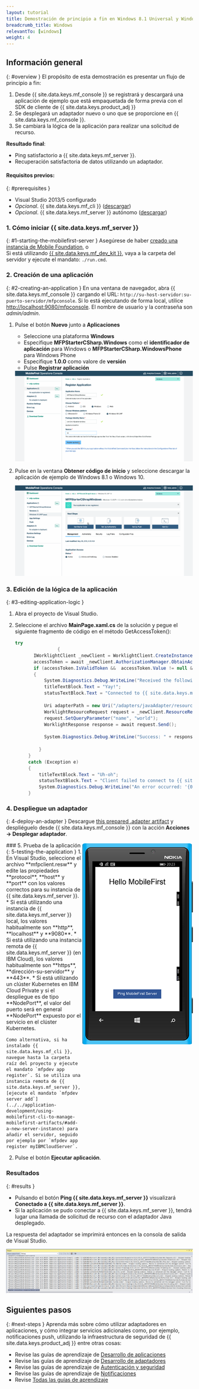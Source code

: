 ```yaml
---
layout: tutorial
title: Demostración de principio a fin en Windows 8.1 Universal y Windows 10 UWP
breadcrumb_title: Windows
relevantTo: [windows]
weight: 4
---
```

<!-- NLS_CHARSET=UTF-8 -->
## Información general
{: #overview }
El propósito de esta demostración es presentar un flujo de principio a fin:

1. Desde {{ site.data.keys.mf_console }} se registrará y descargará una aplicación de ejemplo que está empaquetada de forma previa con el SDK de cliente de {{ site.data.keys.product_adj }}
2. Se desplegará un adaptador nuevo o uno que se proporcione en {{ site.data.keys.mf_console }}.  
3. Se cambiará la lógica de la aplicación para realizar una solicitud de recurso.

**Resultado final**:

* Ping satisfactorio a {{ site.data.keys.mf_server }}.
* Recuperación satisfactoria de datos utilizando un adaptador.

#### Requisitos previos:
{: #prerequisites }
* Visual Studio 2013/5 configurado
* *Opcional*. {{ site.data.keys.mf_cli }} ([descargar]({{site.baseurl}}/downloads))
* *Opcional*. {{ site.data.keys.mf_server }} autónomo ([descargar]({{site.baseurl}}/downloads))

### 1. Cómo iniciar {{ site.data.keys.mf_server }}
{: #1-starting-the-mobilefirst-server }
Asegúrese de haber [creado una instancia de Mobile Foundation](../../ibmcloud/using-mobile-foundation), o  
Si está utilizando [{{ site.data.keys.mf_dev_kit }}](../../installation-configuration/development/mobilefirst), vaya a la carpeta del servidor y ejecute el mandato: `./run.cmd`.

### 2. Creación de una aplicación
{: #2-creating-an-application }
En una ventana de navegador, abra {{ site.data.keys.mf_console }} cargando el URL:
`http://su-host-servidor:su-puerto-servidor/mfpconsole`. Si lo está ejecutando de forma local, utilice [http://localhost:9080/mfpconsole](http://localhost:9080/mfpconsole). El nombre de usuario y la contraseña son *admin/admin*.

1. Pulse el botón **Nuevo** junto a **Aplicaciones**
    * Seleccione una plataforma **Windows**
    * Especifique **MFPStarterCSharp.Windows** como el **identificador de aplicación** para Windows o **MFPStarterCSharp.WindowsPhone** para Windows Phone
    * Especifique **1.0.0** como valore de **versión**
    * Pulse **Registrar aplicación**

    <img class="gifplayer" alt="Registrar una aplicación" src="register-an-application-windows.png"/>

2. Pulse en la ventana **Obtener código de inicio** y seleccione descargar la aplicación de ejemplo de Windows 8.1 o Windows 10.

    <img class="gifplayer" alt="Descargar la aplicación de ejemplo" src="download-starter-code-windows.png"/>

### 3. Edición de la lógica de la aplicación
{: #3-editing-application-logic }
1. Abra el proyecto de Visual Studio.

2. Seleccione el archivo **MainPage.xaml.cs** de la solución y pegue el siguiente fragmento de código en el método GetAccessToken():

   ```csharp
   try
                   {
          IWorklightClient _newClient = WorklightClient.CreateInstance();
          accessToken = await _newClient.AuthorizationManager.ObtainAccessToken("");
          if (accessToken.IsValidToken &&  accessToken.Value != null &&  accessToken.Value != "")
          {
              System.Diagnostics.Debug.WriteLine("Received the following access token value: " + accessToken.Value);
              titleTextBlock.Text = "Yay!";
              statusTextBlock.Text = "Connected to {{ site.data.keys.mf_server }}";

              Uri adapterPath = new Uri("/adapters/javaAdapter/resource/greet",UriKind.Relative);
              WorklightResourceRequest request = _newClient.ResourceRequest(adapterPath, "GET","");
              request.SetQueryParameter("name", "world");
              WorklightResponse response = await request.Send();

              System.Diagnostics.Debug.WriteLine("Success: " + response.ResponseText);

            }
        }
        catch (Exception e)
        {
            titleTextBlock.Text = "Uh-oh";
            statusTextBlock.Text = "Client failed to connect to {{ site.data.keys.mf_server }}";
            System.Diagnostics.Debug.WriteLine("An error occurred: '{0}'", e);
        }
   ```


### 4. Despliegue un adaptador
{: 4-deploy-an-adapter }
Descargue [this prepared .adapter artifact](../javaAdapter.adapter) y despliéguelo desde {{ site.data.keys.mf_console }} con la acción **Acciones → Desplegar adaptador**.

<!-- Alternatively, click the **New** button next to **Adapters**.  

1. Select the **Actions → Download sample** option. Download the "Hello World" **Java** adapter sample.

    > If Maven and {{ site.data.keys.mf_cli }} are not installed, follow the on-screen **Set up your development environment** instructions.

2. From a **Command-line** window, navigate to the adapter's Maven project root folder and run the command:

    ```bash
    mfpdev adapter build
    ```

3. When the build finishes, deploy it from the {{ site.data.keys.mf_console }} using the **Actions → Deploy adapter** action. The adapter can be found in the **[adapter]/target** folder.

    <img class="gifplayer" alt="Deploy an adapter" src="create-an-adapter.png"/>    -->

<img src="windowsQuickStart.png" alt="Aplicación de ejemplo" style="float:right"/>
### 5. Prueba de la aplicación
{: 5-testing-the-application }
1. En Visual Studio, seleccione el archivo **mfpclient.resw** y edite las propiedades **protocol**, **host** y **port** con los valores correctos para su instancia de {{ site.data.keys.mf_server }}.
    * Si está utilizando una instancia de {{ site.data.keys.mf_server }} local, los valores habitualmente son **http**, **localhost** y **9080**.
    * Si está utilizando una instancia remota de {{ site.data.keys.mf_server }} (en IBM Cloud), los valores habitualmente son **https**, **dirección-su-servidor** y **443**.
    * Si está utilizando un clúster Kubernetes en IBM Cloud Private y si el despliegue es de tipo **NodePort**, el valor del puerto será en general **NodePort** expuesto por el servicio en el clúster Kubernetes.

    Como alternativa, si ha instalado {{ site.data.keys.mf_cli }}, navegue hasta la carpeta raíz del proyecto y ejecute el mandato `mfpdev app register`. Si se utiliza una instancia remota de {{ site.data.keys.mf_server }}, [ejecute el mandato `mfpdev server add`](../../application-development/using-mobilefirst-cli-to-manage-mobilefirst-artifacts/#add-a-new-server-instance) para añadir el servidor, seguido por ejemplo por `mfpdev app register myIBMCloudServer`.

2. Pulse el botón **Ejecutar aplicación**.

### Resultados
{: #results }
* Pulsando el botón **Ping {{ site.data.keys.mf_server }}** visualizará **Conectado a {{ site.data.keys.mf_server }}**.
* Si la aplicación se pudo conectar a {{ site.data.keys.mf_server }}, tendrá lugar una llamada de solicitud de recurso con el adaptador Java desplegado.

La respuesta del adaptador se imprimirá entonces en la consola de salida de Visual Studio.

![Imagen de una aplicación que llamó de forma satisfactoria a un recurso desde {{  site.data.keys.mf_server }}](success_response.png)

## Siguientes pasos
{: #next-steps }
Aprenda más sobre cómo utilizar adaptadores en aplicaciones, y cómo integrar servicios adicionales como, por ejemplo, notificaciones push, utilizando la infraestructura de seguridad de {{ site.data.keys.product_adj }} entre otras cosas:

- Revise las guías de aprendizaje de [Desarrollo de aplicaciones](../../application-development/)
- Revise las guías de aprendizaje de [Desarrollo de adaptadores](../../adapters/)
- Revise las guías de aprendizaje de [Autenticación y seguridad](../../authentication-and-security/)
- Revise las guías de aprendizaje de [Notificaciones](../../notifications/)
- Revise [Todas las guías de aprendizaje](../../all-tutorials)
